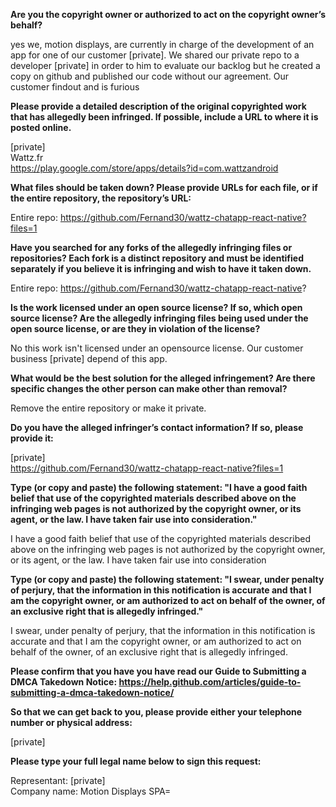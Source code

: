 **Are you the copyright owner or authorized to act on the copyright owner’s behalf?**

yes we, motion displays, are currently in charge of the development of an app for one of our customer [private]. We shared our private repo to a developer [private] in order to him to evaluate our backlog but he created a copy on github and published our code without our agreement. Our customer findout and is furious

**Please provide a detailed description of the original copyrighted work that has allegedly been infringed. If possible, include a URL to where it is posted online.**

[private]  
Wattz.fr  
https://play.google.com/store/apps/details?id=com.wattzandroid

**What files should be taken down? Please provide URLs for each file, or if the entire repository, the repository’s URL:**

Entire repo: https://github.com/Fernand30/wattz-chatapp-react-native?files=1

**Have you searched for any forks of the allegedly infringing files or repositories? Each fork is a distinct repository and must be identified separately if you believe it is infringing and wish to have it taken down.**

Entire repo: https://github.com/Fernand30/wattz-chatapp-react-native?

**Is the work licensed under an open source license? If so, which open source license? Are the allegedly infringing files being used under the open source license, or are they in violation of the license?**

No this work isn't licensed under an opensource license. Our customer business [private] depend of this app.

**What would be the best solution for the alleged infringement? Are there specific changes the other person can make other than removal?**

Remove the entire repository or make it private.

**Do you have the alleged infringer’s contact information? If so, please provide it:**

[private]  
https://github.com/Fernand30/wattz-chatapp-react-native?files=1

**Type (or copy and paste) the following statement: "I have a good faith belief that use of the copyrighted materials described above on the infringing web pages is not authorized by the copyright owner, or its agent, or the law. I have taken fair use into consideration."**

I have a good faith belief that use of the copyrighted materials described above on the infringing web pages is not authorized by the copyright owner, or its agent, or the law. I have taken fair use into consideration

**Type (or copy and paste) the following statement: "I swear, under penalty of perjury, that the information in this notification is accurate and that I am the copyright owner, or am authorized to act on behalf of the owner, of an exclusive right that is allegedly infringed."**

I swear, under penalty of perjury, that the information in this notification is accurate and that I am the copyright owner, or am authorized to act on behalf of the owner, of an exclusive right that is allegedly infringed.

**Please confirm that you have you have read our Guide to Submitting a DMCA Takedown Notice: https://help.github.com/articles/guide-to-submitting-a-dmca-takedown-notice/**

**So that we can get back to you, please provide either your telephone number or physical address:**

[private]

**Please type your full legal name below to sign this request:**

Representant: [private]  
Company name: Motion Displays SPA=
